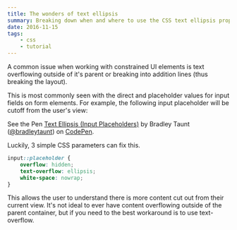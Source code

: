 ```yaml
---
title: The wonders of text ellipsis
summary: Breaking down when and where to use the CSS text ellipsis property
date: 2016-11-15
tags:
    - css
    - tutorial
---
```


A common issue when working with constrained UI elements is text overflowing outside of it's parent or breaking into addition lines (thus breaking the layout).

This is most commonly seen with the direct and placeholder values for input fields on form elements. For example, the following input placeholder will be cutoff from the user's view:

<p data-height="265" data-theme-id="0" data-slug-hash="OgpzyY" data-default-tab="html,result" data-user="bradleytaunt" data-embed-version="2" data-pen-title="Text Ellipsis (Input Placeholders)" class="codepen">See the Pen <a href="https://codepen.io/bradleytaunt/pen/OgpzyY/">Text Ellipsis (Input Placeholders)</a> by Bradley Taunt (<a href="https://codepen.io/bradleytaunt">@bradleytaunt</a>) on <a href="https://codepen.io">CodePen</a>.</p>
<script async src="https://production-assets.codepen.io/assets/embed/ei.js"></script>

Luckily, 3 simple CSS parameters can fix this.

```css
input::placeholder {
    overflow: hidden;
    text-overflow: ellipsis;
    white-space: nowrap;
}
```

This allows the user to understand there is more content cut out from their current view. It's not ideal to ever have content overflowing outside of the parent container, but if you need to the best workaround is to use text-overflow.
